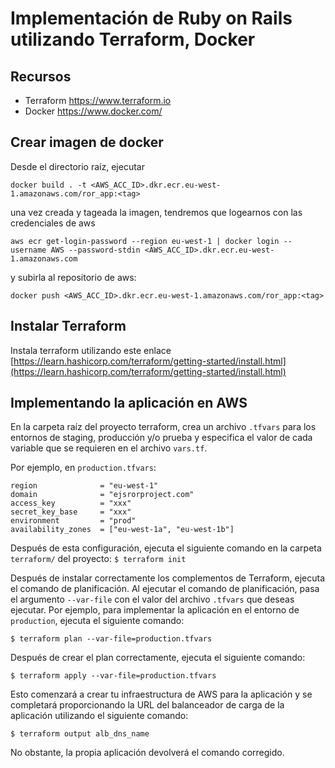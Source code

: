 # Implementación de Ruby on Rails utilizando Terraform, Docker

## Recursos

  - Terraform https://www.terraform.io
  - Docker https://www.docker.com/

## Crear imagen de docker

Desde el directorio raíz, ejecutar 

`docker build . -t <AWS_ACC_ID>.dkr.ecr.eu-west-1.amazonaws.com/ror_app:<tag>`

una vez creada y tageada la imagen, tendremos que logearnos con las credenciales de aws

`aws ecr get-login-password --region eu-west-1 | docker login --username AWS --password-stdin <AWS_ACC_ID>.dkr.ecr.eu-west-1.amazonaws.com`

y subirla al repositorio de aws:

`docker push <AWS_ACC_ID>.dkr.ecr.eu-west-1.amazonaws.com/ror_app:<tag>`

## Instalar Terraform

Instala terraform utilizando este enlace [https://learn.hashicorp.com/terraform/getting-started/install.html](https://learn.hashicorp.com/terraform/getting-started/install.html)

## Implementando la aplicación en AWS

En la carpeta raíz del proyecto terraform, crea un archivo `.tfvars` para los entornos de staging, producción y/o prueba y especifica el valor de cada variable que se requieren en el archivo `vars.tf`.


Por ejemplo, en `production.tfvars`:

```
region              = "eu-west-1"
domain              = "ejsrorproject.com"
access_key          = "xxx"
secret_key_base     = "xxx"
environment         = "prod"
availability_zones  = ["eu-west-1a", "eu-west-1b"]
```

Después de esta configuración, ejecuta el siguiente comando en la carpeta `terraform/` del proyecto:
`$ terraform init`

Después de instalar correctamente los complementos de Terraform, ejecuta el comando de planificación. Al ejecutar el comando de planificación, pasa el argumento `--var-file` con el valor del archivo `.tfvars` que deseas ejecutar. Por ejemplo, para implementar la aplicación en el entorno de `production`, ejecuta el siguiente comando:

`$ terraform plan --var-file=production.tfvars`

Después de crear el plan correctamente, ejecuta el siguiente comando:

`$ terraform apply --var-file=production.tfvars`

Esto comenzará a crear tu infraestructura de AWS para la aplicación y se completará proporcionando la URL del balanceador de carga de la aplicación utilizando el siguiente comando:

`$ terraform output alb_dns_name`

No obstante, la propia aplicación devolverá el comando corregido.

